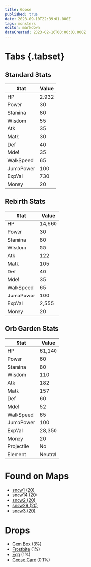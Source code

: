 ```yaml
---
title: Goose
published: true
date: 2023-09-10T22:39:01.000Z
tags: monsters
editor: markdown
dateCreated: 2023-02-16T00:00:00.000Z
---
```


# Tabs {.tabset}

## Standard Stats

|Stat|Value|
|-|-|
|HP|2,932|
|Power|30|
|Stamina|80|
|Wisdom|55|
|Atk|35|
|Matk|30|
|Def|40|
|Mdef|35|
|WalkSpeed|65|
|JumpPower|100|
|ExpVal|730|
|Money|20|
## Rebirth Stats

|Stat|Value|
|-|-|
|HP|14,660|
|Power|30|
|Stamina|80|
|Wisdom|55|
|Atk|122|
|Matk|105|
|Def|40|
|Mdef|35|
|WalkSpeed|65|
|JumpPower|100|
|ExpVal|2,555|
|Money|20|
## Orb Garden Stats

|Stat|Value|
|-|-|
|HP|61,140|
|Power|60|
|Stamina|80|
|Wisdom|110|
|Atk|182|
|Matk|157|
|Def|60|
|Mdef|52|
|WalkSpeed|65|
|JumpPower|100|
|ExpVal|28,350|
|Money|20|
|Projectile|No|
|Element|Neutral|

# Found on Maps
 * [snow1 (20)](/maps/snow1)
 * [snow14 (20)](/maps/snow14)
 * [snow2 (20)](/maps/snow2)
 * [snow29 (20)](/maps/snow29)
 * [snow3 (20)](/maps/snow3)

# Drops
 * [Gem Box](/items/gem-box) (3%)
 * [Frostbite](/items/frostbite) (1%)
 * [Egg](/items/egg) (1%)
 * [Goose Card](/items/goose-card) (0.1%)
